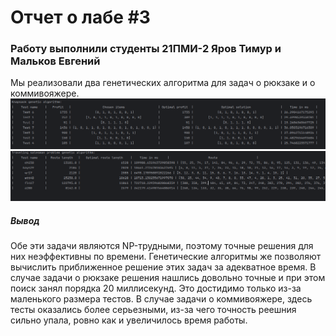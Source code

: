 <h1>Отчет о лабе #3</h1>
<h3>Работу выполнили студенты 21ПМИ-2 Яров Тимур и Мальков Евгений</h3>
<div>Мы реализовали два генетических алгоритма для задач о рюкзаке и о коммивояжере.
</div>
<img src="result1.png">
<img src="result2.png">
<h5>Вывод</h5>
<p>Обе эти задачи являются NP-трудными, поэтому точные решения для них неэффективны по времени. Генетические
алгоритмы же позволяют вычислить приближенное решение этих задач за адекватное время. В случае задачи о рюкзаке
решения нашлись довольно точные и при этом поиск занял порядка 20 миллисекунд. Это достидимо только из-за маленького размера тестов.
В случае задачи о коммивояжере, здесь тесты оказались более серьезными, из-за чего точность реешния сильно упала, ровно как и увеличилось время работы.</p>